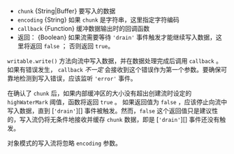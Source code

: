 <!-- YAML
added: v0.9.4
-->

* `chunk` {String|Buffer} 要写入的数据
* `encoding` {String} 如果 `chunk` 是字符串，这里指定字符编码
* `callback` {Function} 缓冲数据输出时的回调函数
* 返回： {Boolean} 如果流需要等待 `'drain'` 事件触发才能继续写入数据，这里将返回 `false` ； 否则返回 `true`。

`writable.write()` 方法向流中写入数据，并在数据处理完成后调用 `callback` 。如果有错误发生， `callback` *不一定* 会接收到这个错误作为第一个参数。要确保可靠地检测到写入错误，应该监听
`'error'` 事件。

在确认了 `chunk` 后，如果内部缓冲区的大小没有超出创建流时设定的
`highWaterMark` 阈值，函数将返回 `true` 。
如果返回值为 `false` ，应该停止向流中写入数据，直到 [`'drain'`][] 事件被触发。然而，`false` 这个返回值只是建议性的，写入流仍将无条件地接收并缓存 `chunk` 数据，即是 [`'drain'`][] 事件还没有触发。

对象模式的写入流将忽略 `encoding` 参数。

